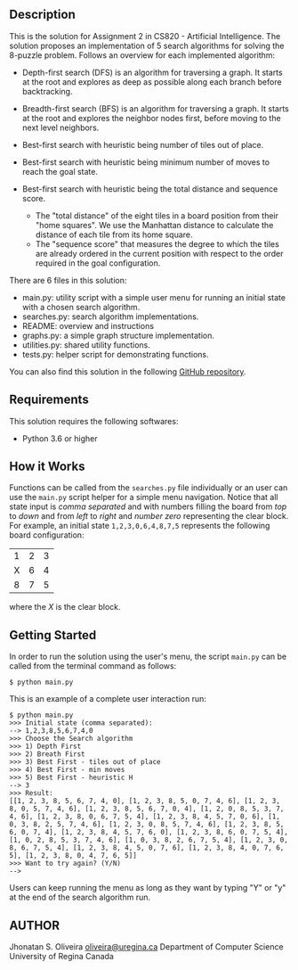 Description
-----------

This is the solution for Assignment 2 in CS820 - Artificial Intelligence.
The solution proposes an implementation of 5 search algorithms for solving the 8-puzzle problem.
Follows an overview for each implemented algorithm:

* Depth-first search (DFS) is an algorithm for traversing a graph. It starts at the root and explores as deep as possible along each branch before backtracking.

* Breadth-first search (BFS) is an algorithm for traversing a graph. It starts at the root and explores the neighbor nodes first, before moving to the next level neighbors.

* Best-first search with heuristic being number of tiles out of place.

* Best-first search with heuristic being minimum number of moves to reach the goal state.

* Best-first search with heuristic being the total distance and sequence score.

  - The "total distance" of the eight tiles in a board position from their "home squares". We use the Manhattan distance to calculate the distance of each tile from its home square.
  - The "sequence score" that measures the degree to which the tiles are already ordered in the current position with respect to the order required in the goal configuration.


There are 6 files in this solution:
  - main.py: utility script with a simple user menu for running an initial state with a chosen search algorithm.
  - searches.py: search algorithm implementations.
  - README: overview and instructions
  - graphs.py: a simple graph structure implementation.
  - utilities.py: shared utility functions.
  - tests.py: helper script for demonstrating functions.

You can also find this solution in the following [GitHub repository](https://github.com/jhonatanoliveira/cs820-search-algorithms).


Requirements
-------------

This solution requires the following softwares:
- Python 3.6 or higher


How it Works
-------------

Functions can be called from the ```searches.py``` file individually or an user can use the ```main.py``` script helper for a simple menu navigation.
Notice that all state input is *comma separated* and with numbers filling the board from *top* to *down* and from *left* to *right* and *number zero* representing the clear block.
For example, an initial state ```1,2,3,0,6,4,8,7,5``` represents the following board configuration:

|   |   |   |
|---|---|---|
| 1 | 2 | 3 |
| X | 6 | 4 |
| 8 | 7 | 5 |

where the *X* is the clear block.



Getting Started
---------------

In order to run the solution using the user's menu, the script ```main.py``` can be called from the terminal command as follows:

```
$ python main.py
```

This is an example of a complete user interaction run:

```
$ python main.py
>>> Initial state (comma separated):
--> 1,2,3,8,5,6,7,4,0
>>> Choose the Search algorithm
>>> 1) Depth First
>>> 2) Breath First
>>> 3) Best First - tiles out of place
>>> 4) Best First - min moves
>>> 5) Best First - heuristic H
--> 3
>>> Result:
[[1, 2, 3, 8, 5, 6, 7, 4, 0], [1, 2, 3, 8, 5, 0, 7, 4, 6], [1, 2, 3, 8, 0, 5, 7, 4, 6], [1, 2, 3, 8, 5, 6, 7, 0, 4], [1, 2, 0, 8, 5, 3, 7, 4, 6], [1, 2, 3, 8, 0, 6, 7, 5, 4], [1, 2, 3, 8, 4, 5, 7, 0, 6], [1, 0, 3, 8, 2, 5, 7, 4, 6], [1, 2, 3, 0, 8, 5, 7, 4, 6], [1, 2, 3, 8, 5, 6, 0, 7, 4], [1, 2, 3, 8, 4, 5, 7, 6, 0], [1, 2, 3, 8, 6, 0, 7, 5, 4], [1, 0, 2, 8, 5, 3, 7, 4, 6], [1, 0, 3, 8, 2, 6, 7, 5, 4], [1, 2, 3, 0, 8, 6, 7, 5, 4], [1, 2, 3, 8, 4, 5, 0, 7, 6], [1, 2, 3, 8, 4, 0, 7, 6, 5], [1, 2, 3, 8, 0, 4, 7, 6, 5]]
>>> Want to try again? (Y/N)
-->
```

Users can keep running the menu as long as they want by typing "Y" or "y" at the end of the search algorithm run.


AUTHOR
---------
Jhonatan S. Oliveira
oliveira@uregina.ca
Department of Computer Science
University of Regina
Canada
